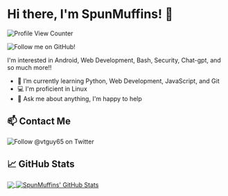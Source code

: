 
# Hi there, I'm SpunMuffins! 👋

![Profile View Counter](https://komarev.com/ghpvc/?username=SpunMuffins)


![Follow me on GitHub!](https://img.shields.io/github/followers/SpunMuffins?style=social)





I'm interested in Android, Web Development, Bash, Security, Chat-gpt, and so much more!!

- 🌱 I’m currently learning Python, Web Development, JavaScript, and Git
- 💻 I'm proficient in Linux
- 💬 Ask me about anything, I'm happy to help

## 📫 Contact Me

![Follow @vtguy65 on Twitter](https://img.shields.io/twitter/follow/vtguy65?style=social)




## &#x1f4c8; GitHub Stats

<a href="https://github.com/SpunMuffins/SpunMuffins">
  <img align="center" src="https://github-readme-stats.vercel.app/api/top-langs/?username=SpunMuffins&theme=blue-green" />
</a>
<a href="https://github.com/SpunMuffins/SpunMuffins">
  <img align="center" src="https://github-readme-stats.vercel.app/api?username=SpunMuffins&show_icons=true&line_height=27&count_private=true&theme=blue-green" alt="SpunMuffins' GitHub Stats" />
</a>

